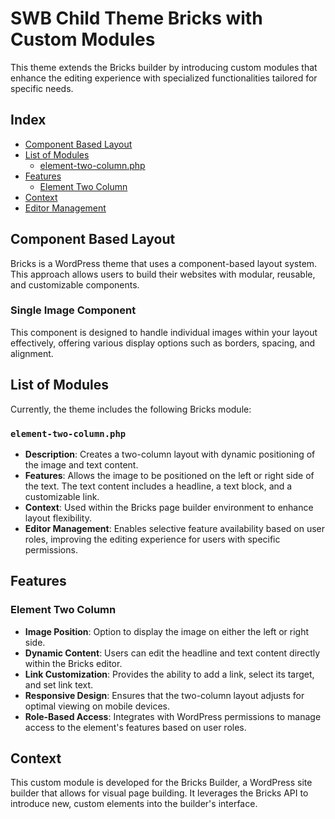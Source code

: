 # SWB Child Theme Bricks with Custom Modules

This theme extends the Bricks builder by introducing custom modules that enhance the editing experience with specialized functionalities tailored for specific needs.

## Index

- [Component Based Layout](#component-based-layout)
- [List of Modules](#list-of-modules)
  - [element-two-column.php](#element-two-columnphp)
- [Features](#features)
  - [Element Two Column](#element-two-column)
- [Context](#context)
- [Editor Management](#editor-management)

## Component Based Layout

Bricks is a WordPress theme that uses a component-based layout system. This approach allows users to build their websites with modular, reusable, and customizable components.

### Single Image Component

This component is designed to handle individual images within your layout effectively, offering various display options such as borders, spacing, and alignment.

## List of Modules

Currently, the theme includes the following Bricks module:

### `element-two-column.php`

- **Description**: Creates a two-column layout with dynamic positioning of the image and text content.
- **Features**: Allows the image to be positioned on the left or right side of the text. The text content includes a headline, a text block, and a customizable link.
- **Context**: Used within the Bricks page builder environment to enhance layout flexibility.
- **Editor Management**: Enables selective feature availability based on user roles, improving the editing experience for users with specific permissions.

## Features

### Element Two Column

- **Image Position**: Option to display the image on either the left or right side.
- **Dynamic Content**: Users can edit the headline and text content directly within the Bricks editor.
- **Link Customization**: Provides the ability to add a link, select its target, and set link text.
- **Responsive Design**: Ensures that the two-column layout adjusts for optimal viewing on mobile devices.
- **Role-Based Access**: Integrates with WordPress permissions to manage access to the element's features based on user roles.

## Context

This custom module is developed for the Bricks Builder, a WordPress site builder that allows for visual page building. It leverages the Bricks API to introduce new, custom elements into the builder's interface.
